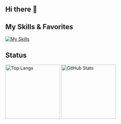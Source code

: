 ## Hi there 👋

## My Skills & Favorites
[![My Skills](https://skillicons.dev/icons?i=swift,js,ts,html,css,arduino,py,unity,godot,react,npm,pnpm,tailwind,rust,md,vim,neovim,vscode,git,github,vercel,docker,blender,notion,apple,linux,ubuntu)](https://skillicons.dev)

## Status
<p align="left">
    <img alt="Top Langs" height="170px" src="https://github-readme-stats.vercel.app/api/top-langs/?username=Hatya-mouse&layout=compact" />
    <img alt="GitHub Stats" height="170px" src="https://github-readme-stats.vercel.app/api?username=Hatya-mouse&show_icons=true&count_private=true" />
</p>
